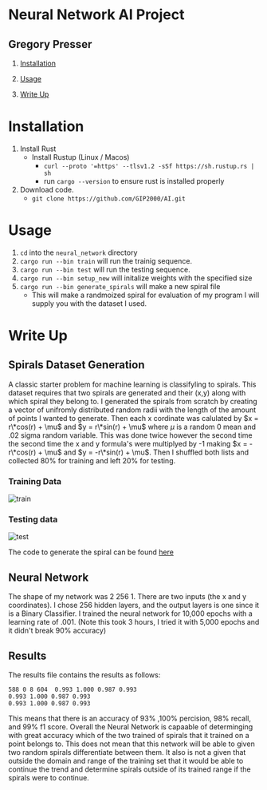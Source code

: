 # Neural Network AI Project
## Gregory Presser

1. [Installation](#Installation)

2. [Usage](#Usage)
3. [Write Up](#Write-up)


# Installation <a name="Installation"/>
1. Install Rust
    - Install Rustup (Linux / Macos)
        - `curl --proto '=https' --tlsv1.2 -sSf https://sh.rustup.rs | sh`
        - run `cargo --version` to ensure rust is installed properly
2. Download code.
    - `git clone https://github.com/GIP2000/AI.git`


# Usage <a name="Usage"/>
1. `cd` into the `neural_network` directory
2. `cargo run --bin train` will run the trainig sequence.
3. `cargo run --bin test` will run the testing sequence.
4. `cargo run --bin setup_new` will initalize weights with the specified size
5. `cargo run --bin generate_spirals` will make a new spiral file
    - This will make a randmoized spiral for evaluation of my program I will supply you with the dataset I used.


# Write Up <a name="Write-up"/>
## Spirals Dataset Generation

A classic starter problem for machine learning is classifyling to spirals. This dataset requires that two spirals are generated and their (x,y) along with which spiral they belong to. I generated the spirals from scratch by creating a vector of unifromly distributed random radii with the length of the amount of points I wanted to generate. Then each x cordinate was calulated by $x = r\*cos(r) + \mu$ and $y = r\*sin(r) + \mu$ where $\mu$ is a random 0 mean and .02 sigma random variable. This was done twice however the second time the second time the x and y formula's were multiplyed by -1 making $x = -r\*cos(r) + \mu$ and $y = -r\*sin(r) + \mu$. Then I shuffled both lists and collected 80% for training and left 20% for testing.

### Training Data
![train](https://user-images.githubusercontent.com/10522254/206037392-89328b0c-468d-4e53-85e7-cf7ab8aea2c6.png)

### Testing data
![test](https://user-images.githubusercontent.com/10522254/206037391-00a6d1a9-b186-47b5-b2ad-a19158abb0cc.png)

The code to generate the spiral can be found [here](src/bin/generate_spirals.rs)
## Neural Network
The shape of my network was 2 256 1. There are two inputs (the x and y coordinates). I chose 256 hidden layers, and the output layers is one since it is a Binary Classifier.
I trained the neural network for 10,000 epochs with a learning rate of .001. (Note this took 3 hours, I tried it with 5,000 epochs and it didn't break 90% accuracy)

## Results

The results file contains the results as follows:
```
588 0 8 604  0.993 1.000 0.987 0.993
0.993 1.000 0.987 0.993
0.993 1.000 0.987 0.993
```

This means that there is an accuracy of 93% ,100% percision, 98% recall, and 99% f1 score.
Overall the Neural Network is capaable of determinging with great accuracy which of the two trained of spirals that it trained on a point belongs to.
This does not mean that this network will be able to given two random spirals differentiate between them. It also is not a given that outside the domain and range of the training set that it would be able to continue the trend and determine spirals outside of its trained range if the spirals were to continue.
